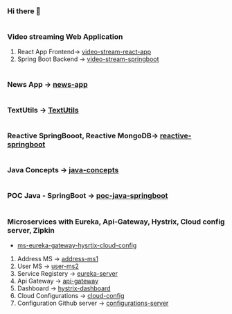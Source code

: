 ### Hi there 👋
#
### Video streaming Web Application
1. React App Frontend-> [video-stream-react-app](https://github.com/tsmahur/video-stream-react-app)
2. Spring Boot Backend -> [video-stream-springboot](https://github.com/tsmahur/video-stream-springboot)
#
### News App -> [news-app](https://github.com/tsmahur/news-app)
#   
### TextUtils -> [TextUtils](https://github.com/tsmahur/TextUtils)
#
### Reactive SpringBooot, Reactive MongoDB-> [reactive-springboot](https://github.com/tsmahur/reactive-springboot)
#
### Java Concepts -> [java-concepts](https://github.com/tsmahur/java-concepts)
#
### POC Java - SpringBoot -> [poc-java-springboot](https://github.com/tsmahur/poc-java-springboot)
#
### Microservices with Eureka, Api-Gateway, Hystrix, Cloud config server, Zipkin
   - [ms-eureka-gateway-hysrtix-cloud-config](https://github.com/tsmahur/ms-eureka-gateway-hysrtix-cloud-config)
1. Address MS -> [address-ms1](https://github.com/tsmahur/address-ms1)
2. User MS -> [user-ms2](https://github.com/tsmahur/user-ms2)
3. Service Registery -> [eureka-server](https://github.com/tsmahur/eureka-server)
4. Api Gateway -> [api-gateway](https://github.com/tsmahur/api-gateway)
5. Dashboard -> [hystrix-dashboard](https://github.com/tsmahur/hystrix-dashboard/)
6. Cloud Configurations -> [cloud-config](https://github.com/tsmahur/cloud-config)
7. Configuration Github server -> [configurations-server](https://github.com/tsmahur/configurations-server)
#

